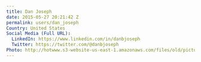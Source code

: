 ```yaml
---
title: Dan Joseph
date: 2015-05-27 20:21:42 Z
permalink: users/dan_joseph
Country: United States
Social Media (Full URL):
  LinkedIn: https://www.linkedin.com/in/danbjoseph
  Twitter: https://twitter.com/@danbjoseph
Photo: http://hotwww.s3-website-us-east-1.amazonaws.com/files/old/pictures/picture-284-1432759370.jpg
---
```


